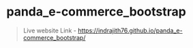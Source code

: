 # panda_e-commerce_bootstrap

> Live website Link - https://indrajith76.github.io/panda_e-commerce_bootstrap/
